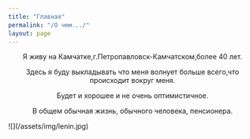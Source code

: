 ```yaml
---
title: "Главная"
permalink: "/О чем.../"
layout: page
---
```


<style>
p {
  text-align: center
}
img {
    text-align: center; 
    width: 50%;
    border-radius: 28px;
    border-radius: 28px;
}
</style>
<p>Я живу на Камчатке,г.Петропавловск-Камчатском,более 40 лет.</p>
<p>Здесь я буду выкладывать что меня волнует больше всего,что происходит вокруг меня.</p> 
<p>Будет и хорошее и не очень оптимистичное.</p> 
<p>В общем обычная жизнь, обычного человека, пенсионера.</p>
![](/assets/img/lenin.jpg)




